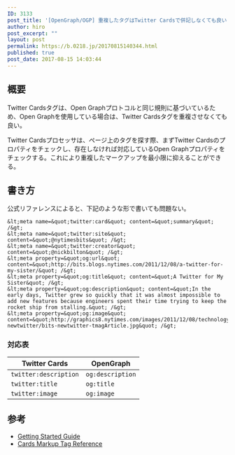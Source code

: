 ```yaml
---
ID: 3133
post_title: '[OpenGraph/OGP] 重複したタグはTwitter Cardsで併記しなくても良い'
author: hiro
post_excerpt: ""
layout: post
permalink: https://b.0218.jp/20170815140344.html
published: true
post_date: 2017-08-15 14:03:44
---
```

## 概要

Twitter Cardsタグは、Open Graphプロトコルと同じ規則に基づいているため、Open Graphを使用している場合は、Twitter Cardsタグを重複させなくても良い。

Twitter Cardsプロセッサは、ページ上のタグを探す際、まずTwitter Cardsのプロパティをチェックし、存在しなければ対応しているOpen Graphプロパティをチェックする。これにより重複したマークアップを最小限に抑えることができる。

<!--more-->

## 書き方

公式リファレンスによると、下記のような形で書いても問題ない。

```language-html
&lt;meta name=&quot;twitter:card&quot; content=&quot;summary&quot; /&gt;
&lt;meta name=&quot;twitter:site&quot; content=&quot;@nytimesbits&quot; /&gt;
&lt;meta name=&quot;twitter:creator&quot; content=&quot;@nickbilton&quot; /&gt;
&lt;meta property=&quot;og:url&quot; content=&quot;http://bits.blogs.nytimes.com/2011/12/08/a-twitter-for-my-sister/&quot; /&gt;
&lt;meta property=&quot;og:title&quot; content=&quot;A Twitter for My Sister&quot; /&gt;
&lt;meta property=&quot;og:description&quot; content=&quot;In the early days, Twitter grew so quickly that it was almost impossible to add new features because engineers spent their time trying to keep the rocket ship from stalling.&quot; /&gt;
&lt;meta property=&quot;og:image&quot; content=&quot;http://graphics8.nytimes.com/images/2011/12/08/technology/bits-newtwitter/bits-newtwitter-tmagArticle.jpg&quot; /&gt;
```

### 対応表

| Twitter Cards | OpenGraph |
| --- | --- |
| `twitter:description` | `og:description` |
| `twitter:title` | `og:title` |
| `twitter:image` | `og:image` |

## 参考

* [Getting Started Guide](https://dev.twitter.com/cards/getting-started#opengraph)
* [Cards Markup Tag Reference](https://dev.twitter.com/cards/markup.html)